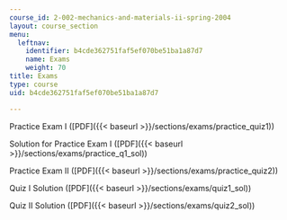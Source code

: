 ```yaml
---
course_id: 2-002-mechanics-and-materials-ii-spring-2004
layout: course_section
menu:
  leftnav:
    identifier: b4cde362751faf5ef070be51ba1a87d7
    name: Exams
    weight: 70
title: Exams
type: course
uid: b4cde362751faf5ef070be51ba1a87d7

---
```


Practice Exam I ([PDF]({{< baseurl >}}/sections/exams/practice_quiz1))

Solution for Practice Exam I ([PDF]({{< baseurl >}}/sections/exams/practice_q1_sol))

Practice Exam II ([PDF]({{< baseurl >}}/sections/exams/practice_quiz2))

Quiz I Solution ([PDF]({{< baseurl >}}/sections/exams/quiz1_sol))

Quiz II Solution ([PDF]({{< baseurl >}}/sections/exams/quiz2_sol))